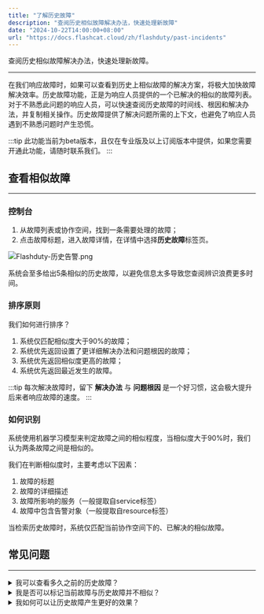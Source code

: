 ```yaml
---
title: "了解历史故障"
description: "查阅历史相似故障解决办法，快速处理新故障"
date: "2024-10-22T14:00:00+08:00"
url: "https://docs.flashcat.cloud/zh/flashduty/past-incidents"
---
```


查阅历史相似故障解决办法，快速处理新故障。

---

在我们响应故障时，如果可以查看到历史上相似故障的解决方案，将极大加快故障解决效率。历史故障功能，正是为响应人员提供的一个已解决的相似的故障列表。对于不熟悉此问题的响应人员，可以快速查阅历史故障的时间线、根因和解决办法，并复制相关操作。历史故障提供了解决问题所需的上下文，也避免了响应人员遇到不熟悉问题时产生恐慌。

:::tip
此功能当前为beta版本，且仅在专业版及以上订阅版本中提供，如果您需要开通此功能，请随时联系我们。
:::


## 查看相似故障
---

### 控制台

1. 从故障列表或协作空间，找到一条需要处理的故障；
2. 点击故障标题，进入故障详情，在详情中选择**历史故障**标签页。

![Flashduty-历史告警.png](https://download.flashcat.cloud/flashduty/kb/past-incidents.png)

系统会至多给出5条相似的历史故障，以避免信息太多导致您查阅辨识浪费更多时间。

### 排序原则

我们如何进行排序？

1. 系统仅匹配相似度大于90%的故障；
2. 系统优先返回设置了更详细解决办法和问题根因的故障；
3. 系统优先返回相似度更高的故障；
4. 系统优先返回最近发生的故障。

:::tip
每次解决故障时，留下 **解决办法** 与 **问题根因** 是一个好习惯，这会极大提升后来者响应故障的速度。
:::


### 如何识别

系统使用机器学习模型来判定故障之间的相似程度，当相似度大于90%时，我们认为两条故障之间是相似的。

我们在判断相似度时，主要考虑以下因素：

1. 故障的标题
2. 故障的详细描述
3. 故障所影响的服务（一般提取自service标签）
4. 故障中包含告警对象（一般提取自resource标签）

当检索历史故障时，系统仅匹配当前协作空间下的、已解决的相似故障。


## 常见问题
---

<details>
  <summary>我可以查看多久之前的历史故障？</summary>
  目前只能查看当前故障发生时间前30天内的相似故障。随着时间推移，系统可能会删除历史数据，这种情况下，您可能无法查看到历史故障。

  无论如何，对于当前正在发生的故障，您可以查阅至多30天的历史数据。
</details>
<details>
  <summary>我是否可以标记当前故障与历史故障并不相似？</summary>
  
  不可以，目前系统无标记功能。但您可以通过其他渠道与我们进行沟通和反馈。
</details>
<details>
  <summary>我如何可以让历史故障产生更好的效果？</summary>
  1. 建议您对于重要的故障，完善填写问题根因和解决办法；
  2. 建议您尽量丰富故障的标签，尤其是service和resource标签；
  3. 建议您丰富告警的标题和描述信息，更准确的表达故障现象。
</details>